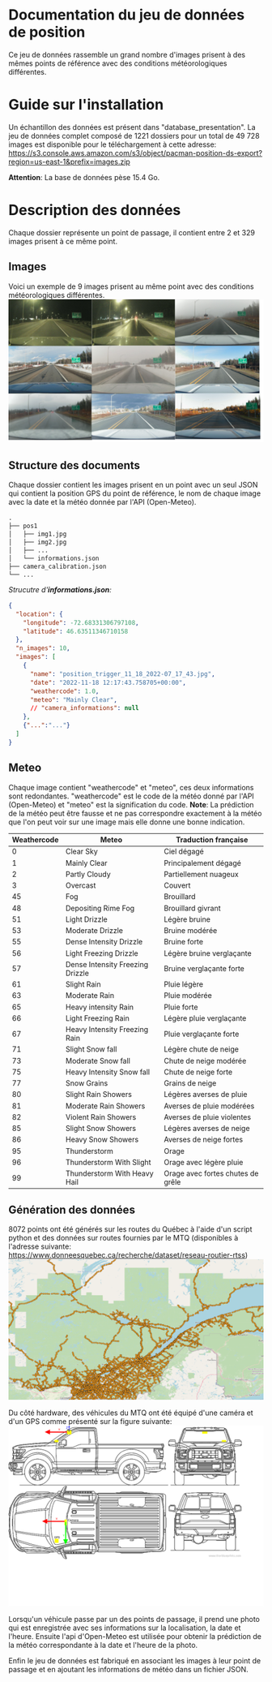 # Documentation du jeu de données de position
Ce jeu de données rassemble un grand nombre d'images prisent à des mêmes points de référence avec des conditions météorologiques différentes.

# Guide sur l'installation
Un échantillon des données est présent dans "database_presentation".
La jeu de données complet composé de 1221 dossiers pour un total de 49 728 images est disponible pour le téléchargement à cette adresse:
https://s3.console.aws.amazon.com/s3/object/pacman-position-ds-export?region=us-east-1&prefix=images.zip

**Attention**: La base de données pèse 15.4 Go.

# Description des données
Chaque dossier représente un point de passage, il contient entre 2 et 329 images prisent à ce même point. 

## Images 
Voici un exemple de 9 images prisent au même point avec des conditions météorologiques différentes.
![alt text](images_readme/conditions_differentes_9.png)


## Structure des documents
Chaque dossier contient les images prisent en un point avec un seul JSON qui contient la position GPS du point de référence, le nom de chaque image avec la date et la météo donnée par l'API (Open-Meteo).

    .
    ├── pos1
    │   ├── img1.jpg
    │   ├── img2.jpg
    │   ├── ...
    │   └── informations.json         
    ├── camera_calibration.json
    └── ...

*Strucutre d'**informations.json**:*
```json
{
  "location": {
    "longitude": -72.68331306797108,
    "latitude": 46.63511346710158
  },
  "n_images": 10,
  "images": [
    {
      "name": "position_trigger_11_18_2022-07_17_43.jpg",
      "date": "2022-11-18 12:17:43.758705+00:00",
      "weathercode": 1.0,
      "meteo": "Mainly Clear",
      // "camera_informations": null
    },
    {"...":"..."} 
  ]
}
```

## Meteo 
Chaque image contient "weathercode" et "meteo", ces deux informations sont redondantes. "weathercode" est le code de la météo donné par l'API (Open-Meteo) et "meteo" est la signification du code.
**Note**: La prédiction de la météo peut être fausse et ne pas correspondre exactement à la météo que l'on peut voir sur une image mais elle donne une bonne indication.


| Weathercode | Meteo | Traduction française |
| --- | --- | --- |
| 0 | Clear Sky | Ciel dégagé |
| 1 | Mainly Clear | Principalement dégagé |
| 2 | Partly Cloudy | Partiellement nuageux |
| 3 | Overcast | Couvert |
| 45 | Fog | Brouillard |
| 48 | Depositing Rime Fog | Brouillard givrant |
| 51 | Light Drizzle | Légère bruine |
| 53 | Moderate Drizzle | Bruine modérée |
| 55 | Dense Intensity Drizzle | Bruine forte |
| 56 | Light Freezing Drizzle | Légère bruine verglaçante |
| 57 | Dense Intensity Freezing Drizzle | Bruine verglaçante forte |
| 61 | Slight Rain | Pluie légère |
| 63 | Moderate Rain | Pluie modérée |
| 65 | Heavy intensity Rain | Pluie forte |
| 66 | Light Freezing Rain | Légère pluie verglaçante |
| 67 | Heavy Intensity Freezing Rain | Pluie verglaçante forte |
| 71 | Slight Snow fall | Légère chute de neige |
| 73 | Moderate Snow fall | Chute de neige modérée |
| 75 | Heavy Intensity Snow fall | Chute de neige forte |
| 77 | Snow Grains | Grains de neige |
| 80 | Slight Rain Showers | Légères averses de pluie |
| 81 | Moderate Rain Showers | Averses de pluie modérées |
| 82 | Violent Rain Showers | Averses de pluie violentes |
| 85 | Slight Snow Showers | Légères averses de neige |
| 86 | Heavy Snow Showers | Averses de neige fortes |
| 95 | Thunderstorm | Orage |
| 96 | Thunderstorm With Slight | Orage avec légère pluie |
| 99 | Thunderstorm With Heavy Hail | Orage avec fortes chutes de grêle |


## Génération des données
8072 points ont été générés sur les routes du Québec à l'aide d'un script python et des données sur routes fournies par le MTQ (disponibles à l'adresse suivante: https://www.donneesquebec.ca/recherche/dataset/reseau-routier-rtss) 
![alt text](images_readme/Sampling_points.png)

Du côté hardware, des véhicules du MTQ ont été équipé d'une caméra et d'un GPS comme présenté sur la figure suivante:
![alt text](images_readme/F150_camera.png)

Lorsqu'un véhicule passe par un des points de passage, il prend une photo qui est enregistrée avec ses informations sur la localisation, la date et l'heure. Ensuite l'api d'Open-Meteo est utilisée pour obtenir la prédiction de la météo correspondante à la date et l'heure de la photo.

Enfin le jeu de données est fabriqué en associant les images à leur point de passage et en ajoutant les informations de météo dans un fichier JSON.


